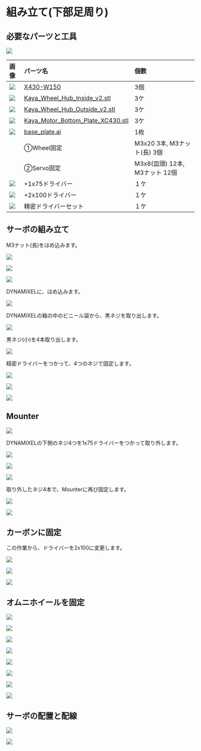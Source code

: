 # 組み立て(下部足周り)

## 必要なパーツと工具

![](./img/build001.jpg)

|画像|パーツ名|個数|
|:--|:--|:--|
|![](./img/xc430.jpg)|[X430-W150](https://e-shop.robotis.co.jp/product.php?id=303)|3個|
|![](./img/Kaya_Wheel_Hub_Inside_v2.jpg)|[Kaya_Wheel_Hub_Inside_v2.stl](https://github.com/ROBOTIS-JAPAN-GIT/kaya-robot/raw/jp_custom_kaya/cad-files/kaya_jp_v2/Kaya_Wheel_Hub_Inside_v2.stl)|3ケ|
|![](./img/Kaya_Wheel_Hub_Outside_v2.jpg)|[Kaya_Wheel_Hub_Outside_v2.stl](https://github.com/ROBOTIS-JAPAN-GIT/kaya-robot/raw/jp_custom_kaya/cad-files/kaya_jp_v2/Kaya_Wheel_Hub_Outside_v2.stl)|3ケ|
|![](./img/Kaya_Motor_Bottom_Plate_XC430.jpg)|[Kaya_Motor_Bottom_Plate_XC430.stl](https://github.com/FaBoPlatform/Kaya/raw/master/stl/Kaya_Motor_Bottom_for_XC430.stl)|3ケ|
|![](./img/carbon.jpg)|[base_plate.ai](https://github.com/FaBoPlatform/Kaya/raw/master/ai/base_plate.ai)|1枚|
||①Wheel固定|M3x20 3本, M3ナット(長) 3個|
||②Servo固定|M3x8(皿頭) 12本, M3ナット 12個|
|![](./img/driver.jpg)|+1x75ドライバー|１ケ|
|![](./img/driver2.jpg)|+2x100ドライバー|１ケ|
|![](./img/driverset.jpg)|精密ドライバーセット|１ケ|

## サーボの組み立て

M3ナット(長)をはめ込みます。

![](./img/nat001.jpg)

![](./img/nat002.jpg)

![](./img/wheel001.jpg)

DYNAMIXELに、はめ込みます。

![](./img/wheel002.jpg)

DYNAMIXELの箱の中のビニール袋から、黒ネジを取り出します。

![](./img/wheel003.jpg)

黒ネジ(小)を4本取り出します。

![](./img/wheel004.jpg)

精密ドライバーをつかって、4つのネジで固定します。

![](./img/cdriver.jpg)

![](./img/wheel005.jpg)

![](./img/wheel006.jpg)

## Mounter

![](./img/mounter001.jpg)

DYNAMIXELの下側のネジ4つを1x75ドライバーをつかって取り外します。

![](./img/mounter003.jpg)

![](./img/1x75driver2.jpg)

![](./img/1x75driver001.jpg)

取り外したネジ4本で、Mounterに再び固定します。

![](./img/mounter004.jpg)

![](./img/mounter009.jpg)

## カーボンに固定

この作業から、ドライバーを2x100に変更します。

![](./img/driver2x100.jpg)

![](./img/mounter007.jpg)

![](./img/mounter006.jpg)

## オムニホイールを固定

![](./img/mount_wheel006.jpg)

![](./img/mount_wheel007.jpg)

![](./img/mount_wheel001.jpg)

![](./img/mount_wheel002.jpg)

![](./img/mount_wheel008.jpg)

![](./img/mount_wheel003.jpg)

![](./img/mount_wheel004.jpg)

![](./img/mount_wheel005.jpg)

## サーボの配置と配線

![](./img/ids001.jpg)

![](./img/ids002.jpg)